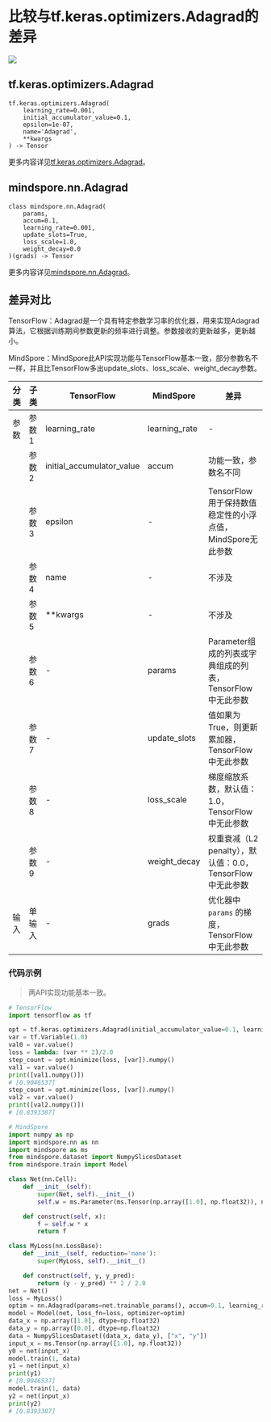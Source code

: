 # 比较与tf.keras.optimizers.Adagrad的差异

<a href="https://gitee.com/mindspore/docs/blob/master/docs/mindspore/source_zh_cn/note/api_mapping/tensorflow_diff/Adagrad.md" target="_blank"><img src="https://mindspore-website.obs.cn-north-4.myhuaweicloud.com/website-images/master/resource/_static/logo_source.png"></a>

## tf.keras.optimizers.Adagrad

```text
tf.keras.optimizers.Adagrad(
    learning_rate=0.001,
    initial_accumulator_value=0.1,
    epsilon=1e-07,
    name='Adagrad',
    **kwargs
) -> Tensor
```

更多内容详见[tf.keras.optimizers.Adagrad](https://tensorflow.google.cn/versions/r2.6/api_docs/python/tf/keras/optimizers/Adagrad)。

## mindspore.nn.Adagrad

```text
class mindspore.nn.Adagrad(
    params,
    accum=0.1,
    learning_rate=0.001,
    update_slots=True,
    loss_scale=1.0,
    weight_decay=0.0
)(grads) -> Tensor
```

更多内容详见[mindspore.nn.Adagrad](https://www.mindspore.cn/docs/zh-CN/master/api_python/nn/mindspore.nn.Adagrad.html)。

## 差异对比

TensorFlow：Adagrad是一个具有特定参数学习率的优化器，用来实现Adagrad算法，它根据训练期间参数更新的频率进行调整。参数接收的更新越多，更新越小。

MindSpore：MindSpore此API实现功能与TensorFlow基本一致，部分参数名不一样，并且比TensorFlow多出update_slots、loss_scale、weight_decay参数。

| 分类 | 子类   | TensorFlow                | MindSpore     | 差异                                                      |
| ---- | ------ | ------------------------- | ------------- | --------------------------------------------------------- |
| 参数 | 参数1  | learning_rate             | learning_rate | -                                                         |
|      | 参数2  | initial_accumulator_value | accum         | 功能一致，参数名不同                                      |
|      | 参数3  | epsilon                   | -             | TensorFlow用于保持数值稳定性的小浮点值，MindSpore无此参数 |
|      | 参数4  | name                      | -             | 不涉及                                                    |
|      | 参数5  | **kwargs                  | -             | 不涉及                                                    |
|      | 参数6  | -                         | params        | Parameter组成的列表或字典组成的列表，TensorFlow中无此参数 |
|      | 参数7  | -                         | update_slots  | 值如果为True，则更新累加器，TensorFlow中无此参数          |
|      | 参数8  | -                         | loss_scale    | 梯度缩放系数，默认值：1.0，TensorFlow中无此参数           |
|      | 参数9  | -                         | weight_decay  | 权重衰减（L2 penalty），默认值：0.0，TensorFlow中无此参数 |
| 输入 | 单输入 | -                         | grads         | 优化器中 `params` 的梯度，TensorFlow中无此参数            |

### 代码示例

> 两API实现功能基本一致。

```python
# TensorFlow
import tensorflow as tf

opt = tf.keras.optimizers.Adagrad(initial_accumulator_value=0.1, learning_rate=0.1)
var = tf.Variable(1.0)
val0 = var.value()
loss = lambda: (var ** 2)/2.0
step_count = opt.minimize(loss, [var]).numpy()
val1 = var.value()
print([val1.numpy()])
# [0.9046537]
step_count = opt.minimize(loss, [var]).numpy()
val2 = var.value()
print([val2.numpy()])
# [0.8393387]

# MindSpore
import numpy as np
import mindspore.nn as nn
import mindspore as ms
from mindspore.dataset import NumpySlicesDataset
from mindspore.train import Model

class Net(nn.Cell):
    def __init__(self):
        super(Net, self).__init__()
        self.w = ms.Parameter(ms.Tensor(np.array([1.0], np.float32)), name='w')

    def construct(self, x):
        f = self.w * x
        return f

class MyLoss(nn.LossBase):
    def __init__(self, reduction='none'):
        super(MyLoss, self).__init__()

    def construct(self, y, y_pred):
        return (y - y_pred) ** 2 / 2.0
net = Net()
loss = MyLoss()
optim = nn.Adagrad(params=net.trainable_params(), accum=0.1, learning_rate=0.1)
model = Model(net, loss_fn=loss, optimizer=optim)
data_x = np.array([1.0], dtype=np.float32)
data_y = np.array([0.0], dtype=np.float32)
data = NumpySlicesDataset((data_x, data_y), ["x", "y"])
input_x = ms.Tensor(np.array([1.0], np.float32))
y0 = net(input_x)
model.train(1, data)
y1 = net(input_x)
print(y1)
# [0.9046537]
model.train(1, data)
y2 = net(input_x)
print(y2)
# [0.8393387]
```